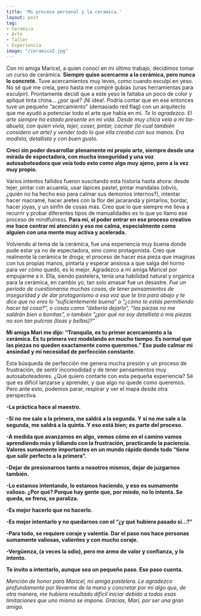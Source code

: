 ```yaml
---
title: 'Mi proceso personal y la ceramica.'
layout: post
tag:
- Ceramica
- Arte
- Taller
- Experiencia
image: "/ceramica2.jpg"
--- 
```


Con mi amiga Maricel, a quien conocí en mi último trabajo, decidimos tomar un curso de cerámica. **Siempre quise acercarme a la cerámica, pero nunca lo concreté.** Tuve acercamientos muy leves, como cuando esculpí en yeso. No sé qué me creía, pero hasta me compré gubias (unas herramientas para esculpir). Prontamente decidí que a este yeso le faltaba un poco de color y apliqué tinta china… ¿por qué? ¡Ni idea!. Podría contar que en ese entonces tuve un pequeño “acercamiento” (demasiado red flag) con un arquitecto que me ayudó a potenciar todo el arte que había en mí. *Te lo agradezco.*
*El arte siempre ha estado presente en mi vida. Desde muy chica veía a mi tía-abuela, con quien vivía, tejer, coser, pintar, cocinar (lo cual también considero un arte) y vender todo lo que ella creaba con sus manos. Era modista, detallista y con buen gusto.* 

**Crecí sin poder desarrollar plenamente mi propio arte, siempre desde una mirada de espectadora, con mucha inseguridad y una voz autosaboteadora que veía todo esto como algo muy ajeno, pero a la vez muy propio.**

Varios intentos fallidos fueron suscitando esta historia hasta ahora: desde tejer, pintar con acuarela, usar lápices pastel, pintar mandalas (obvio, ¿quién no ha hecho eso para calmar sus demonios internos?), intentar hacer macramé, hacer aretes con la flor del jacarandá y pintarlos, bordar, hacer joyas, y un sinfín de cosas más. Creo que lo que siempre me lleva a recurrir y probar diferentes tipos de manualidades es lo que yo llamo ese proceso de  mindfulness. **Para mí, el poder entrar en ese proceso creativo me hace centrar mi atención y eso me calma, especialmente como alguien con una mente muy activa y acelerada.**


Volviendo al tema de la cerámica, fue una experiencia muy buena donde pude estar ya no de espectadora, sino como protagonista. Creo que realmente la cerámica te droga; el proceso de hacer esa pieza que imaginas con tus propias manos, pintarla y esperar ansiosa a que salga del horno para ver cómo quedó, es lo mejor. Agradezco a mi amiga Maricel por empujarme a ir. Ella, siendo pastelera, tenía una habilidad natural y orgánica para la cerámica, en cambio yo, tan solo amasar fue un desastre. *Fue un periodo de cuestionarme muchas cosas, de tener pensamientos de inseguridad y de dar protagonismo a esa voz que te tira para abajo y te dice que no eres lo “suficientemente buena” o “¿cómo te estás permitiendo hacer tal cosa?”, o cosas como “debería dejarlo”, “las piezas no me saldrán bien o bonitas”, o también “¿por qué no soy detallista o mis piezas no son tan pulcras (lisas y bellas)?”*

**Mi amiga Mari me dijo: “Tranquila, es tu primer acercamiento a la cerámica. Es tu primera vez modelando en mucho tiempo. Es normal que las piezas no queden exactamente como queremos.” Eso pudo calmar mi ansiedad y mi necesidad de perfección constante.**


Esta búsqueda de perfección me genera mucha presión y un proceso de frustración, de sentir incomodidad y de tener pensamientos muy autosaboteadores.
¿Qué quiero contarte con esta pequeña experiencia? Sé que es difícil lanzarse y aprender, y que algo no quede como queremos. Pero ante esto, podemos parar, respirar y ver el mapa desde otra perspectiva.


**-La práctica hace al maestro.**

**-Si no me sale a la primera, me saldrá a la segunda. Y si no me sale a la segunda, me saldrá a la quinta. Y eso está bien; es parte del proceso.**

**-A medida que avanzamos en algo, vemos cómo en el camino vamos aprendiendo más y lidiando con la frustración, practicando la paciencia. Valores sumamente importantes en un mundo rápido donde todo “tiene que salir perfecto a la primera”.**

**-Dejar de presionarnos tanto a nosotros mismos, dejar de juzgarnos también.**

**-Lo estamos intentando, lo estamos haciendo, y eso es sumamente valioso. ¿Por qué?    Porque hay gente que, por miedo, no lo intenta. Se queda, se frena, se paraliza.**

**-Es mejor hacerlo que no hacerlo.**

**-Es mejor intentarlo y no quedarnos con el “¿y qué hubiera pasado si…?”**
    
**-Para todo, se requiere coraje y valentía. Dar el paso nos hace personas sumamente valiosas, valientes y con mucho coraje.**

**-Vergüenza, (a veces la odio), pero me armo de valor y confianza, y lo intento.**
    
**Te invito a intentarlo, aunque sea un pequeño paso. Ese paso cuenta.**


*Mención de honor para Maricel, mi amiga pastelera. Le agradezco profundamente por llevarme de la mano y concretar por mí algo que, de otra manera, me hubiera resultado difícil iniciar debido a todas esas limitaciones que uno mismo se impone. Gracias, Mari, por ser una gran amiga.*
